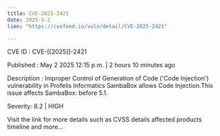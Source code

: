 ```yaml
---
title: CVE-2025-2421
date: 2025-5-2
lien: "https://cvefeed.io/vuln/detail/CVE-2025-2421"

---
```


CVE ID : CVE-[[2025]]-2421

Published :  May 2
2025
12:15 p.m. | 2 hours
10 minutes ago

Description : Improper Control of Generation of Code ('Code Injection') vulnerability in Profelis Informatics SambaBox allows Code Injection.This issue affects SambaBox: before 5.1.

Severity: 8.2 | HIGH

Visit the link for more details
such as CVSS details
affected products
timeline
and more...
